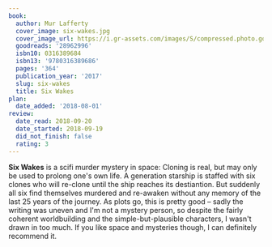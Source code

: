 ```yaml
---
book:
  author: Mur Lafferty
  cover_image: six-wakes.jpg
  cover_image_url: https://i.gr-assets.com/images/S/compressed.photo.goodreads.com/books/1483175828l/28962996._SX98_.jpg
  goodreads: '28962996'
  isbn10: 0316389684
  isbn13: '9780316389686'
  pages: '364'
  publication_year: '2017'
  slug: six-wakes
  title: Six Wakes
plan:
  date_added: '2018-08-01'
review:
  date_read: 2018-09-20
  date_started: 2018-09-19
  did_not_finish: false
  rating: 3
---
```


**Six Wakes** is a scifi murder mystery in space: Cloning is real, but may only be used to prolong one's own life. A generation starship is staffed with six clones who will re-clone until the ship reaches its destiantion. But suddenly all six find themselves murdered and re-awaken without any memory of the last 25 years of the journey. As plots go, this is pretty good – sadly the writing was uneven and I'm not a mystery person, so despite the fairly coherent worldbuilding and the simple-but-plausible characters, I wasn't drawn in too much. If you like space and mysteries though, I can definitely recommend it.
